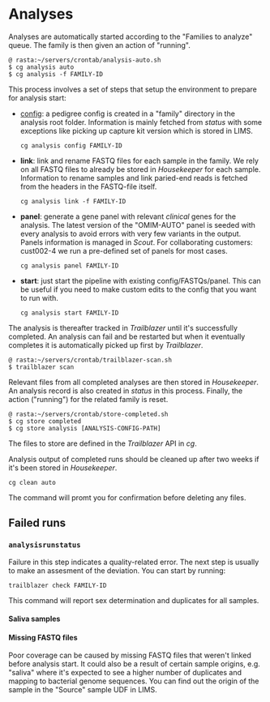 # Analyses

Analyses are automatically started according to the "Families to analyze" queue. The family is then given an action of "running".

    @ rasta:~/servers/crontab/analysis-auto.sh
    $ cg analysis auto
    $ cg analysis -f FAMILY-ID

This process involves a set of steps that setup the environment to prepare for analysis start:

- [config](https://github.com/Clinical-Genomics/cg/blob/master/documentation/commands/analysis.md#1-config): a pedigree config is created in a "family" directory in the analysis root folder. Information is mainly fetched from _status_ with some exceptions like picking up capture kit version which is stored in LIMS.

      cg analysis config FAMILY-ID

- **link**: link and rename FASTQ files for each sample in the family. We rely on all FASTQ files to already be stored in _Housekeeper_ for each sample. Information to rename samples and link paried-end reads is fetched from the headers in the FASTQ-file itself.

      cg analysis link -f FAMILY-ID

- **panel**: generate a gene panel with relevant _clinical_ genes for the analysis. The latest version of the "OMIM-AUTO" panel is seeded with every analysis to avoid errors with very few variants in the output. Panels information is managed in _Scout_. For collaborating customers: cust002-4 we run a pre-defined set of panels for most cases.

      cg analysis panel FAMILY-ID

- **start**: just start the pipeline with existing config/FASTQs/panel. This can be useful if you need to make custom edits to the config that you want to run with.

      cg analysis start FAMILY-ID

The analysis is thereafter tracked in _Trailblazer_ until it's successfully completed. An analysis can fail and be restarted but when it eventually completes it is automatically picked up first by _Trailblazer_.

    @ rasta:~/servers/crontab/trailblazer-scan.sh
    $ trailblazer scan

Relevant files from all completed analyses are then stored in _Housekeeper_. An analysis record is also created in _status_ in this process. Finally, the action ("running") for the related family is reset.

    @ rasta:~/servers/crontab/store-completed.sh
    $ cg store completed
    $ cg store analysis [ANALYSIS-CONFIG-PATH]

The files to store are defined in the _Trailblazer_ API in _cg_.

Analysis output of completed runs should be cleaned up after two weeks if it's been stored in _Housekeeper_.

    cg clean auto

The command will promt you for confirmation before deleting any files.

## Failed runs

### `analysisrunstatus`

Failure in this step indicates a quality-related error. The next step is usually to make an assesment of the deviation. You can start by running:

    trailblazer check FAMILY-ID

This command will report sex determination and duplicates for all samples.

#### Saliva samples

#### Missing FASTQ files

Poor coverage can be caused by missing FASTQ files that weren't linked before analysis start. It could also be a result of certain sample origins, e.g. "saliva" where it's expected to see a higher number of duplicates and mapping to bacterial genome sequences. You can find out the origin of the sample in the "Source" sample UDF in LIMS.

